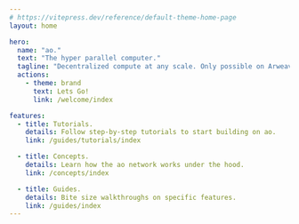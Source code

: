 ```yaml
---
# https://vitepress.dev/reference/default-theme-home-page
layout: home

hero:
  name: "ao."
  text: "The hyper parallel computer."
  tagline: "Decentralized compute at any scale. Only possible on Arweave."
  actions:
    - theme: brand
      text: Lets Go!
      link: /welcome/index

features:
  - title: Tutorials.
    details: Follow step-by-step tutorials to start building on ao.
    link: /guides/tutorials/index

  - title: Concepts.
    details: Learn how the ao network works under the hood.
    link: /concepts/index

  - title: Guides.
    details: Bite size walkthroughs on specific features.
    link: /guides/index
---
```

